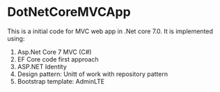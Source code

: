 # DotNetCoreMVCApp
This is a initial code for MVC web app in .Net core 7.0.
It is implemented using:
1. Asp.Net Core 7 MVC (C#)
2. EF Core code first approach
3. ASP.NET Identity
4. Design pattern: Unitt of work with repository pattern
5. Bootstrap template: AdminLTE
